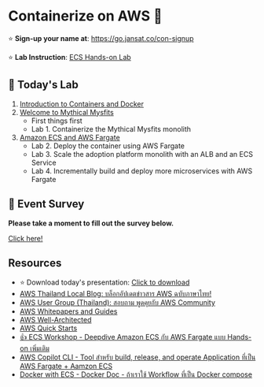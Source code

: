 
# Containerize on AWS 🚀
⭐️ **Sign-up your name at**: https://go.jansat.co/con-signup

⭐️ **Lab Instruction**: [ECS Hands-on Lab](https://catalog.us-east-1.prod.workshops.aws/workshops/df8562af-6b72-4e39-b278-332ea2c47f36/en-US)

## 🏁 Today's Lab

 1. [Introduction to Containers and Docker](https://catalog.us-east-1.prod.workshops.aws/workshops/df8562af-6b72-4e39-b278-332ea2c47f36/en-US/contdock)
 2. [Welcome to Mythical Mysfits](https://catalog.us-east-1.prod.workshops.aws/workshops/df8562af-6b72-4e39-b278-332ea2c47f36/en-US/mythicalintro)
	 - First things first
	 - Lab 1. Containerize the Mythical Mysfits monolith
 3. [Amazon ECS and AWS Fargate](https://catalog.us-east-1.prod.workshops.aws/workshops/df8562af-6b72-4e39-b278-332ea2c47f36/en-US/ecs)
	 - Lab 2. Deploy the container using AWS Fargate
	 - Lab 3. Scale the adoption platform monolith with an ALB and an ECS Service
	 - Lab 4. Incrementally build and deploy more microservices with AWS Fargate

## 🙏 Event Survey
**Please take a moment to fill out the survey below.**

[Click here!](https://go.jansat.co/con-sv)

## Resources
* ⭐️ Download today's presentation: [Click to download](https://github.com/builderacademy/Containerize-on-AWS/blob/main/slide.pdf)
* [AWS Thailand Local Blog: บล็อกอัปเดตข่าวสาร AWS ฉบับภาษาไทย!](http://go.jansat.co/AWSThaiBlog)
* [AWS User Group (Thailand): สอบถาม พูดคุยกับ AWS Community](https://go.jansat.co/AWSUserGroup)
* [AWS Whitepapers and Guides](https://aws.amazon.com/whitepapers)
* [AWS Well-Architected](https://go.aws/3CG0nZ4)
* [AWS Quick Starts](https://go.aws/3MEETQI)
* [👍 ECS Workshop -  Deepdive Amazon ECS กับ AWS Fargate แบบ Hands-on เพิ่มเติม ](https://ecsworkshop.com)
* [AWS Copilot CLI - Tool สำหรับ build, release, and operate Application ที่เป็น AWS Fargate + Aamzon ECS](https://aws.github.io/copilot-cli/)
* [Docker with ECS - Docker Doc - ถ้าเราใช้ Workflow ที่เป็น Docker compose](https://docs.docker.com/cloud/ecs-integration/)

